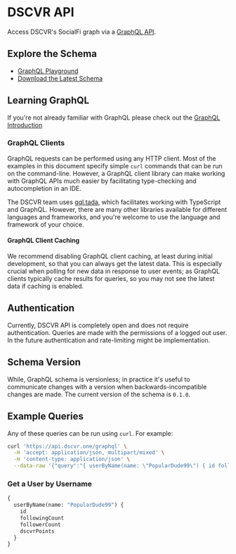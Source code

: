 # DSCVR API

Access DSCVR's SocialFi graph via a [GraphQL API](https://graphql.org/learn/).

## Explore the Schema

- [GraphQL Playground](https://api.dscvr.one/graphql)
- <a href="/build/dscvr-api/schema.docs.graphql" download="dscvr-api.schema.docs.graphql">Download the Latest Schema</a>

## Learning GraphQL

If you're not already familiar with GraphQL please check out the [GraphQL Introduction](https://graphql.org/learn/)

### GraphQL Clients

GraphQL requests can be performed using any HTTP client. Most of the examples in this document specify simple `curl` commands that can be run on the command-line. However, a GraphQL client library can make working with GraphQL APIs much easier by facilitating type-checking and autocompletion in an IDE.

The DSCVR team uses [gql.tada](https://github.com/0no-co/gql.tada), which facilitates working with TypeScript and GraphQL. However, there are many other libraries available for different languages and frameworks, and you're welcome to use the language and framework of your choice.

#### GraphQL Client Caching

We recommend disabling GraphQL client caching, at least during initial development, so that you can always get the latest data. This is especially crucial when polling for new data in response to user events; as GraphQL clients typically cache results for queries, so you may not see the latest data if caching is enabled.

## Authentication

Currently, DSCVR API is completely open and does not require authentication. Queries are made with the permissions of a logged out user. In the future authentication and rate-limiting might be implementation.

## Schema Version

While, GraphQL schema is versionless; in practice it's useful to communicate changes with a version when backwards-incompatible changes are made. The current version of the schema is `0.1.0`.

## Example Queries

Any of these queries can be run using `curl`. For example:

```sh
curl 'https://api.dscvr.one/graphql' \
  -H 'accept: application/json, multipart/mixed' \
  -H 'content-type: application/json' \
  --data-raw '{"query":"{ userByName(name: \"PopularDude99\") { id followingCount followerCount dscvrPoints }}"}'
```

### Get a User by Username

```graphql
{
  userByName(name: "PopularDude99") {
    id
    followingCount
    followerCount
    dscvrPoints
  }
}
```